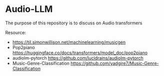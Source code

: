 # Audio-LLM
The purpose of this repository is to discuss on Audio transformers

Resource:
- https://til.simonwillison.net/machinelearning/musicgen
- Pop2piano https://huggingface.co/docs/transformers/model_doc/pop2piano
- audiolm-pytorch https://github.com/lucidrains/audiolm-pytorch
- Music-Genre-Classification  https://github.com/yadgire7/Music-Genre-Classification

  
